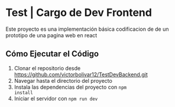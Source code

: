 # Test | Cargo de Dev Frontend

Este proyecto es una implementación básica codificacion de de un prototipo de una pagina web en react

## Cómo Ejecutar el Código
1. Clonar el repositorio desde https://github.com/victorbolivar12/TestDevBackend.git
2. Navegar hasta el directorio del proyecto
3. Instala las dependencias del proyecto con <code>npm install</code>
4. Iniciar el servidor con <code>npm run dev</code>
